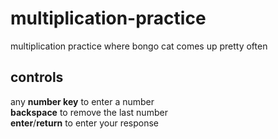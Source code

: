 # multiplication-practice

multiplication practice where bongo cat comes up pretty often

## controls
any **number key** to enter a number<br>
**backspace** to remove the last number<br>
**enter**/**return** to enter your response